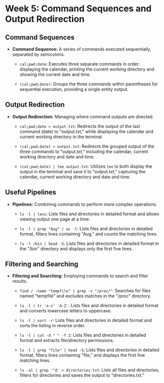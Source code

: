 # Week 5: Command Sequences and Output Redirection

## Command Sequences

- **Command Sequence:** A series of commands executed sequentially, separated by semicolons.

   - `cal;pwd;date`: Executes three separate commands in order: displaying the calendar, printing the current working directory and showing the current date and time.

   - `(cal;pwd;date)`: Groups the three commands within parentheses for sequential execution, providing a single entity output.

## Output Redirection

- **Output Redirection:** Managing where command outputs are directed.

   - `cal;pwd;date > output.txt`: Redirects the output of the last command (date) to "output.txt," while displaying the calendar and current working directory in the terminal.

   - `(cal;pwd;date) > output.txt`: Redirects the grouped output of the three commands to "output.txt," including the calendar, current working directory and date and time.

   - `(cal;pwd;date) | tee output.txt`: Utilizes `tee` to both display the output in the terminal and save it to "output.txt," capturing the calendar, current working directory and date and time.

## Useful Pipelines

- **Pipelines:** Combining commands to perform more complex operations.

   - `ls -l | less`: Lists files and directories in detailed format and allows viewing output one page at a time.

   - `ls -l | grep "Aug" | wc -l`: Lists files and directories in detailed format, filters lines containing "Aug," and counts the matching lines.

   - `ls -l /bin | head -5`: Lists files and directories in detailed format in the "/bin" directory and displays only the first five lines.

## Filtering and Searching

- **Filtering and Searching:** Employing commands to search and filter results.

   - `find / -name "tempfile" | grep -v "/proc/"`: Searches for files named "tempfile" and excludes matches in the "/proc" directory.

   - `ls -l | tr 'a-z' 'A-Z'`: Lists files and directories in detailed format and converts lowercase letters to uppercase.

   - `ls -l | sort -r`: Lists files and directories in detailed format and sorts the listing in reverse order.

   - `ls -l | cut -d " " -f 2`: Lists files and directories in detailed format and extracts file/directory permissions.

   - `ls -l | grep "file" | head -5`: Lists files and directories in detailed format, filters lines containing "file," and displays the first five matching lines.

   - `ls -al | grep '^d' > directories.txt`: Lists all files and directories, filters for directories and saves the output to "directories.txt."
